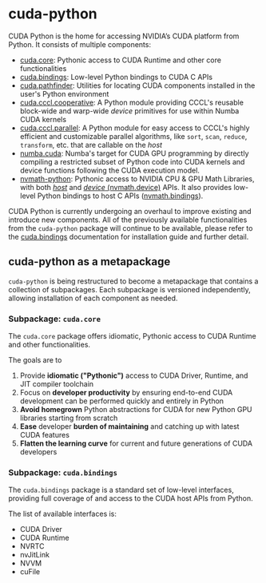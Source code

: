 # cuda-python

CUDA Python is the home for accessing NVIDIA’s CUDA platform from Python. It consists of multiple components:

* [cuda.core](https://nvidia.github.io/cuda-python/cuda-core/latest): Pythonic access to CUDA Runtime and other core functionalities
* [cuda.bindings](https://nvidia.github.io/cuda-python/cuda-bindings/latest): Low-level Python bindings to CUDA C APIs
* [cuda.pathfinder](https://github.com/NVIDIA/cuda-python/blob/main/cuda_pathfinder/cuda/pathfinder/README.md): Utilities for locating CUDA components installed in the user's Python environment
* [cuda.cccl.cooperative](https://nvidia.github.io/cccl/python/cooperative): A Python module providing CCCL's reusable block-wide and warp-wide *device* primitives for use within Numba CUDA kernels
* [cuda.cccl.parallel](https://nvidia.github.io/cccl/python/parallel): A Python module for easy access to CCCL's highly efficient and customizable parallel algorithms, like `sort`, `scan`, `reduce`, `transform`, etc. that are callable on the *host*
* [numba.cuda](https://nvidia.github.io/numba-cuda/): Numba's target for CUDA GPU programming by directly compiling a restricted subset of Python code into CUDA kernels and device functions following the CUDA execution model.
* [nvmath-python](https://docs.nvidia.com/cuda/nvmath-python/latest): Pythonic access to NVIDIA CPU & GPU Math Libraries, with both [*host*](https://docs.nvidia.com/cuda/nvmath-python/latest/overview.html#host-apis) and [*device* (nvmath.device)](https://docs.nvidia.com/cuda/nvmath-python/latest/overview.html#device-apis) APIs. It also provides low-level Python bindings to host C APIs ([nvmath.bindings](https://docs.nvidia.com/cuda/nvmath-python/latest/bindings/index.html)).

CUDA Python is currently undergoing an overhaul to improve existing and introduce new components. All of the previously available functionalities from the `cuda-python` package will continue to be available, please refer to the [cuda.bindings](https://nvidia.github.io/cuda-python/cuda-bindings/latest) documentation for installation guide and further detail.

## cuda-python as a metapackage

`cuda-python` is being restructured to become a metapackage that contains a collection of subpackages. Each subpackage is versioned independently, allowing installation of each component as needed.

### Subpackage: `cuda.core`

The `cuda.core` package offers idiomatic, Pythonic access to CUDA Runtime and other functionalities.

The goals are to

1. Provide **idiomatic ("Pythonic")** access to CUDA Driver, Runtime, and JIT compiler toolchain
2. Focus on **developer productivity** by ensuring end-to-end CUDA development can be performed quickly and entirely in Python
3. **Avoid homegrown** Python abstractions for CUDA for new Python GPU libraries starting from scratch
4. **Ease** developer **burden of maintaining** and catching up with latest CUDA features
5. **Flatten the learning curve** for current and future generations of CUDA developers

### Subpackage: `cuda.bindings`

The `cuda.bindings` package is a standard set of low-level interfaces, providing full coverage of and access to the CUDA host APIs from Python.

The list of available interfaces is:

* CUDA Driver
* CUDA Runtime
* NVRTC
* nvJitLink
* NVVM
* cuFile
